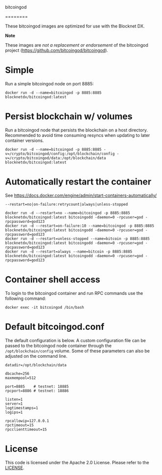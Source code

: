 

bitcoingod

========

These bitcoingod images are optimized for use with the Blocknet DX.

**Note**

These images are _not a replacement or endorsement_ of the bitcoingod project (https://github.com/bitcoingod/bitcoingod).


Simple
======

Run a simple bitcoingod node on port 8885:
```
docker run -d --name=bitcoingod -p 8885:8885 blocknetdx/bitcoingod:latest
```


Persist blockchain w/ volumes
=============================

Run a bitcoingod node that persists the blockchain on a host directory. Recommended to avoid time consuming resyncs when updating to later container versions.
```
docker run -d --name=bitcoingod -p 8885:8885 -v=/crypto/bitcoingod/config:/opt/blockchain/config -v=/crypto/bitcoingod/data:/opt/blockchain/data blocknetdx/bitcoingod:latest
```


Automatically restart the container
===================================

See https://docs.docker.com/engine/admin/start-containers-automatically/

`--restart=no|on-failure:retrycount|always|unless-stopped`

```
docker run -d --restart=no --name=bitcoingod -p 8885:8885 blocknetdx/bitcoingod:latest bitcoingodd -daemon=0 -rpcuser=god -rpcpassword=god123
docker run -d --restart=on-failure:10 --name=bitcoingod -p 8885:8885 blocknetdx/bitcoingod:latest bitcoingodd -daemon=0 -rpcuser=god -rpcpassword=god123
docker run -d --restart=unless-stopped --name=bitcoin -p 8885:8885 blocknetdx/bitcoingod:latest bitcoingodd -daemon=0 -rpcuser=god -rpcpassword=god123
docker run -d --restart=always --name=bitcoin -p 8885:8885 blocknetdx/bitcoingod:latest bitcoingodd -daemon=0 -rpcuser=god -rpcpassword=god123
```


Container shell access
======================

To login to the bitcoingod container and run RPC commands use the following command:
```
docker exec -it bitcoingod /bin/bash
```


Default bitcoingod.conf
=====================

The default configuration is below. A custom configuration file can be passed to the bitcoingod  node container through the `/opt/blockchain/config` volume. Some of these parameters can also be adjusted on the command line.
```
datadir=/opt/blockchain/data

dbcache=256
maxmempool=512

port=8885    # testnet: 18885
rpcport=8886 # testnet: 18886

listen=1
server=1
logtimestamps=1
logips=1

rpcallowip=127.0.0.1
rpctimeout=15
rpcclienttimeout=15
```


License
=======

This code is licensed under the Apache 2.0 License. Please refer to the [LICENSE](https://github.com/BlocknetDX/dockerimages/blob/master/LICENSE).